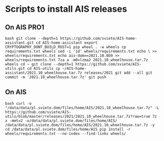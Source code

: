 # Scripts to install AIS releases


## On AIS PRO1

`` bash
git clone --depth=1 https://github.com/sviete/AIS-home-assistant.git
cd AIS-home-assistant
export CRYPTOGRAPHY_DONT_BUILD_RUST=1
pip wheel . -w wheels
cp requirements.txt wheels
sed -i '1d' wheels/requirements.txt
echo \ >> wheels/requirements.txt
echo ais-dom==2021.10.0b9 >> wheels/requirements.txt
7za a -m0=lzma2 2021.10_wheelhouse.tar.7z wheels
cd ~
git clone --depth=1 https://github.com/sviete/AIS-utils.git
cd AIS-utils
cp ~/AIS-home-assistant/2021.10_wheelhouse.tar.7z releases/2021
git add --all
git commit -m '2021.10_wheelhouse.tar.7z'
git push
``


## On AIS

`` bash
curl -o "/data/data/pl.sviete.dom/files/home/AIS/2021.10_wheelhouse.tar.7z" -L  https://github.com/sviete/AIS-utils/blob/master/releases/2021/2021.10_wheelhouse.tar.7z?raw=true
7z x -mmt=2 -o/data/data/pl.sviete.dom/files/home/AIS/ /data/data/pl.sviete.dom/files/home/AIS/2021.10_wheelhouse.tar.7z -y
cd /data/data/pl.sviete.dom/files/home/AIS
pip install -r wheels/requirements.txt --no-index --find-links wheels/
``
